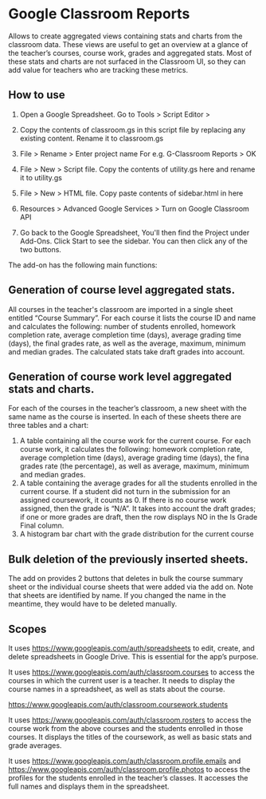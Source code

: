 # Google Classroom Reports
Allows to create aggregated views containing stats and charts from the classroom data. 
These views are useful to get an overview at a glance of  the teacher’s courses, course work, grades and aggregated stats. Most of these stats and charts are not surfaced in the Classroom UI, so they can add value for teachers who are tracking these metrics.

## How to use
1. Open a Google Spreadsheet. Go to Tools > Script Editor > 

2. Copy the contents of classroom.gs in this script file by replacing any existing content. Rename it to classroom.gs

3. File > Rename > Enter project name For e.g. G-Classroom Reports > OK

4. File > New > Script file. Copy the contents of utility.gs here and rename it to utility.gs 

5. File > New > HTML file. Copy paste contents of sidebar.html in here

6. Resources > Advanced Google Services > Turn on Google Classroom API

7. Go back to the Google Spreadsheet, You'll then find the Project under Add-Ons. Click Start to see the sidebar. You can then click any of the two buttons.

The add-on has the following main functions:
## Generation of course level aggregated stats. 
All courses in the teacher's classroom are imported in a single sheet entitled “Course Summary”. For each course it lists the course ID and name and calculates the following: number of students enrolled, homework completion rate, average completion time (days), average grading time (days), the final grades rate, as well as the average, maximum, minimum and median grades. The calculated stats take draft grades into account. 
## Generation of course work level aggregated stats and charts. 
For each of the courses in the teacher’s classroom, a new sheet with the same name as the course is inserted. In each of these sheets there are three tables and a chart:
1. A table containing all the course work for the current course. For each course work, it calculates the following: homework completion rate, average completion time (days), average grading time (days), the fina grades rate (the percentage), as well as average, maximum, minimum and median grades. 
2. A table containing  the average grades for all the students enrolled in the current course. If a student did not turn in the submission for an assigned coursework, it counts as 0. If there is no course work assigned, then the grade is “N/A”. It takes into account the draft grades; if one or more grades are draft, then the row displays NO in the Is Grade Final column.
3. A histogram bar chart with the grade distribution for the current course
## Bulk deletion of the previously inserted sheets. 
The add on provides 2 buttons that deletes in bulk the course summary sheet or the individual course sheets that were added via the add on. Note that sheets are identified by name. If you changed the name in the meantime, they would have to be deleted manually.

## Scopes
It uses https://www.googleapis.com/auth/spreadsheets to  edit, create, and delete spreadsheets in Google Drive. This is essential for the app’s purpose.

It uses https://www.googleapis.com/auth/classroom.courses to access the courses in which the current user is a teacher. It needs to display the course names in a spreadsheet, as well as stats about the course.

https://www.googleapis.com/auth/classroom.coursework.students

It uses https://www.googleapis.com/auth/classroom.rosters to access the course work from the above courses and the students enrolled in those courses. It displays the titles of the coursework, as well as basic stats and grade averages.

It uses https://www.googleapis.com/auth/classroom.profile.emails and https://www.googleapis.com/auth/classroom.profile.photos to access the  profiles for the students enrolled in the teacher’s classes. It accesses the full names and displays them in the spreadsheet.
